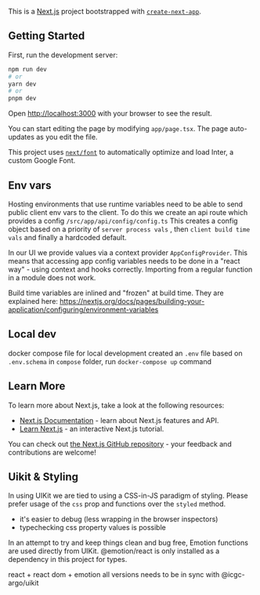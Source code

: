 This is a [Next.js](https://nextjs.org/) project bootstrapped with [`create-next-app`](https://github.com/vercel/next.js/tree/canary/packages/create-next-app).

## Getting Started

First, run the development server:

```bash
npm run dev
# or
yarn dev
# or
pnpm dev
```

Open [http://localhost:3000](http://localhost:3000) with your browser to see the result.

You can start editing the page by modifying `app/page.tsx`. The page auto-updates as you edit the file.

This project uses [`next/font`](https://nextjs.org/docs/basic-features/font-optimization) to automatically optimize and load Inter, a custom Google Font.

## Env vars

Hosting environments that use runtime variables need to be able to send public client env vars to the client.
To do this we create an api route which provides a config `/src/app/api/config/config.ts`
This creates a config object based on a priority of `server process vals` , then `client build time vals` and finally a hardcoded default.

In our UI we provide values via a context provider `AppConfigProvider`. This means that accessing app config variables needs to be done in a "react way" - using context and hooks correctly. Importing from a regular function in a module does not work.

Build time variables are inlined and "frozen" at build time. They are explained here:
https://nextjs.org/docs/pages/building-your-application/configuring/environment-variables

## Local dev

docker compose file for local development
created an `.env` file based on `.env.schema`
in `compose` folder, run `docker-compose up` command

## Learn More

To learn more about Next.js, take a look at the following resources:

- [Next.js Documentation](https://nextjs.org/docs) - learn about Next.js features and API.
- [Learn Next.js](https://nextjs.org/learn) - an interactive Next.js tutorial.

You can check out [the Next.js GitHub repository](https://github.com/vercel/next.js/) - your feedback and contributions are welcome!

## Uikit & Styling

In using UIKit we are tied to using a CSS-in-JS paradigm of styling.
Please prefer usage of the `css` prop and functions over the `styled` method.

- it's easier to debug (less wrapping in the browser inspectors)
- typechecking css property values is possible

In an attempt to try and keep things clean and bug free, Emotion functions are used directly from UIKit.
@emotion/react is only installed as a dependency in this project for types.

react + react dom + emotion all versions needs to be in sync with @icgc-argo/uikit
